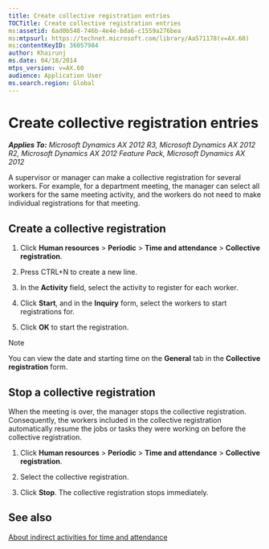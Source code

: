 ```yaml
---
title: Create collective registration entries
TOCTitle: Create collective registration entries
ms:assetid: 6ad0b548-746b-4e4e-bda6-c1559a276bea
ms:mtpsurl: https://technet.microsoft.com/library/Aa571178(v=AX.60)
ms:contentKeyID: 36057984
author: Khairunj
ms.date: 04/18/2014
mtps_version: v=AX.60
audience: Application User
ms.search.region: Global
---
```


# Create collective registration entries 


_**Applies To:** Microsoft Dynamics AX 2012 R3, Microsoft Dynamics AX 2012 R2, Microsoft Dynamics AX 2012 Feature Pack, Microsoft Dynamics AX 2012_

A supervisor or manager can make a collective registration for several workers. For example, for a department meeting, the manager can select all workers for the same meeting activity, and the workers do not need to make individual registrations for that meeting.

## Create a collective registration

1.  Click **Human resources** \> **Periodic** \> **Time and attendance** \> **Collective registration**.

2.  Press CTRL+N to create a new line.

3.  In the **Activity** field, select the activity to register for each worker.

4.  Click **Start**, and in the **Inquiry** form, select the workers to start registrations for.

5.  Click **OK** to start the registration.


> [!NOTE]
> <P>You can view the date and starting time on the <STRONG>General</STRONG> tab in the <STRONG>Collective registration</STRONG> form.</P>



## Stop a collective registration

When the meeting is over, the manager stops the collective registration. Consequently, the workers included in the collective registration automatically resume the jobs or tasks they were working on before the collective registration.

1.  Click **Human resources** \> **Periodic** \> **Time and attendance** \> **Collective registration**.

2.  Select the collective registration.

3.  Click **Stop**. The collective registration stops immediately.

## See also

[About indirect activities for time and attendance](about-indirect-activities-for-time-and-attendance.md)

  


